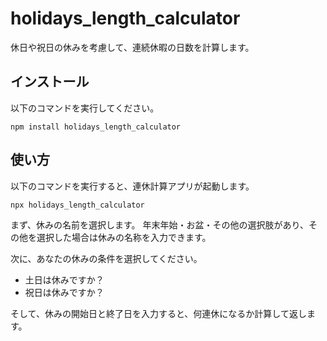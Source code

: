 # holidays_length_calculator

休日や祝日の休みを考慮して、連続休暇の日数を計算します。

## インストール

以下のコマンドを実行してください。

```
npm install holidays_length_calculator
```

## 使い方

以下のコマンドを実行すると、連休計算アプリが起動します。

```
npx holidays_length_calculator
```

まず、休みの名前を選択します。
年末年始・お盆・その他の選択肢があり、その他を選択した場合は休みの名称を入力できます。

次に、あなたの休みの条件を選択してください。

- 土日は休みですか？
- 祝日は休みですか？

そして、休みの開始日と終了日を入力すると、何連休になるか計算して返します。
